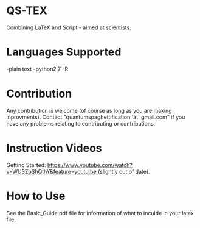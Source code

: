 # QS-TEX
Combining LaTeX and Script - aimed at scientists.
# Languages Supported
-plain text
-python2.7
-R
# Contribution 
Any contribution is welcome (of course as long as you are making inprovments). Contact "quantumspaghettification 'at' gmail.com" if you have any problems relating to contributing or contributions. 
# Instruction Videos
Getting Started: https://www.youtube.com/watch?v=WU3ZbShQthY&feature=youtu.be (slightly out of date).
# How to Use
See the Basic_Guide.pdf file for information of what to inculde in your latex file.
